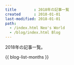```yaml
---
title        : 2018年の記事一覧
created      : 2018-01-01
last-modified: 2018-01-01
path:
  - /index.html Neo's World
  - /blog/index.html Blog
---
```


2018年の記事一覧。

{{ blog-list-months }}
